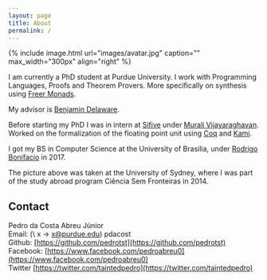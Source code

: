 ```yaml
---
layout: page
title: About
permalink: /
---
```


{% include image.html url="images/avatar.jpg" caption="" max_width="300px" align="right" %}

I am currently a PhD student at Purdue University. I work with Programming Languages,
Proofs and Theorem Provers. More specifically on synthesis using [Freer Monads](http://okmij.org/ftp/Haskell/extensible/more.pdf).

My advisor is [Benjamin Delaware](https://www.cs.purdue.edu/homes/bendy/).

Before starting my PhD I was in intern at [Sifive](https://www.sifive.com/) under 
[Murali Vijayaraghavan](http://people.csail.mit.edu/vmurali/). Worked on the formalization
of the floating point unit using [Coq](https://coq.inria.fr/)
and [Kami](http://plv.csail.mit.edu/kami/).

I got my BS in Computer Science at the University of Brasilia, under 
[Rodrigo Bonifacio](http://wp.rbonifacio.net/) in 2017.

The picture above was taken at the University of Sydney, where I was part of the study
abroad program Ciência Sem Fronteiras in 2014.


## Contact
Pedro da Costa Abreu Júnior<br/>
Email: (\ x -> x@purdue.edu) pdacost<br/>
Github: [https://github.com/pedrotst](https://github.com/pedrotst)<br/>
Facebook: [https://www.facebook.com/pedroabreu0](https://www.facebook.com/pedroabreu0)<br/>
Twitter [https://twitter.com/taintedpedro](https://twitter.com/taintedpedro)<br/>
